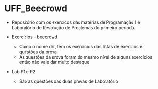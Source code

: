 # UFF_Beecrowd

 * Repositório com os exercícos das matérias de Programação 1 e Laboratório de Resolução de Problemas do primeiro período.
 
 * Exercícios - beecrowd
   * Como o nome diz, tem os exercícios das listas de exerícios e questões da prova
   * As questões da prova foram do mesmo nível de alguns exercícios, então não vale dar muito destaque
  
 * Lab P1 e P2
   * São as questões das duas provas de Laboratório
 

